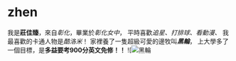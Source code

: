# zhen
我是**莊佳臻**，來自*彰化*，畢業於*彰化女中*，
平時喜歡*追星、打排球、看動漫、*
我最喜歡的卡通人物是*酷洛米*！
家裡養了一隻超級可愛的邊牧叫***黑輪***，
上大學多了一個目標，是**多益要考900分英文免修！！**
![![黑輪](https://github.com/user-attachments/assets/9a982d11-65ee-43a8-8833-b0a421971421)
